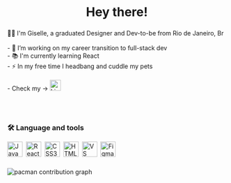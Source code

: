 ###

<h1 align="center">Hey there!</h1>

###

<p align="left">👩‍💻 I'm Giselle, a graduated Designer and Dev-to-be from Rio de Janeiro, Br<br><br>- 🔭 I’m working on my career transition to full-stack dev <br>- 📚 I'm currently learning React<br>- ⚡ In my free time I headbang and cuddle my pets<br><br>- Check my -> <a href="https://www.linkedin.com/in/giselle-garcia/" target="_blank">
    <img src="https://img.shields.io/badge/LinkedIn-0077B5?logo=linkedin&logoColor=white&style=flat" height="25" alt="LinkedIn"/>
  </a>  </p><br><br>

###

<h3 align="left">🛠 Language and tools</h3>
<a href="#"><img src="https://cdn.jsdelivr.net/gh/devicons/devicon/icons/javascript/javascript-original.svg" height="35" alt="JavaScript" /></a>&nbsp;
<a href="#"><img src="https://cdn.jsdelivr.net/gh/devicons/devicon/icons/react/react-original.svg" height="35" alt="React" /></a>&nbsp;
<a href="#"><img src="https://cdn.jsdelivr.net/gh/devicons/devicon/icons/css3/css3-original.svg" height="35" alt="CSS3" /></a>&nbsp;
<a href="#"><img src="https://cdn.jsdelivr.net/gh/devicons/devicon/icons/html5/html5-original.svg" height="35" alt="HTML5" /></a>&nbsp;
<a href="#"><img src="https://cdn.jsdelivr.net/gh/devicons/devicon/icons/vscode/vscode-original.svg" height="35" alt="VS Code" /></a>&nbsp;
<a href="#"><img src="https://cdn.jsdelivr.net/gh/devicons/devicon/icons/figma/figma-original.svg" height="35" alt="Figma" /></a>&nbsp;


###

<picture>
  <source media="(prefers-color-scheme: dark)" srcset="https://raw.githubusercontent.com/gisellegarciaz/gisellegarciaz/output/pacman-contribution-graph-dark.svg">
  <source media="(prefers-color-scheme: light)" srcset="https://raw.githubusercontent.com/gisellegarciaz/gisellegarciaz/output/pacman-contribution-graph.svg">
  <img alt="pacman contribution graph" src="https://raw.githubusercontent.com/gisellegarciaz/gisellegarciaz/output/pacman-contribution-graph.svg">
</picture>

###
